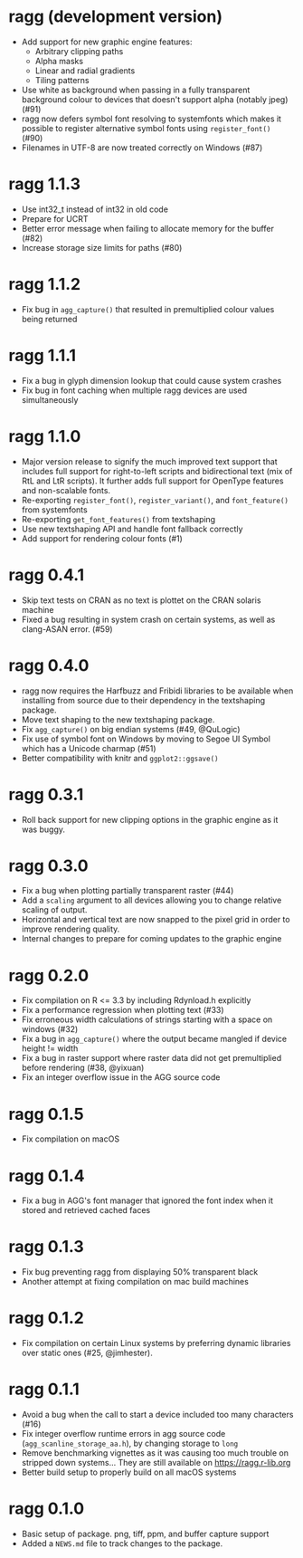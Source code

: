 # ragg (development version)

* Add support for new graphic engine features:
  - Arbitrary clipping paths
  - Alpha masks
  - Linear and radial gradients
  - Tiling patterns
* Use white as background when passing in a fully transparent background colour
  to devices that doesn't support alpha (notably jpeg) (#91)
* ragg now defers symbol font resolving to systemfonts which makes it possible 
  to register alternative symbol fonts using `register_font()` (#90)
* Filenames in UTF-8 are now treated correctly on Windows (#87)

# ragg 1.1.3

* Use int32_t instead of int32 in old code
* Prepare for UCRT
* Better error message when failing to allocate memory for the buffer (#82)
* Increase storage size limits for paths (#80)

# ragg 1.1.2

* Fix bug in `agg_capture()` that resulted in premultiplied colour values being
  returned

# ragg 1.1.1

* Fix a bug in glyph dimension lookup that could cause system crashes
* Fix bug in font caching when multiple ragg devices are used simultaneously

# ragg 1.1.0

* Major version release to signify the much improved text support that includes
  full support for right-to-left scripts and bidirectional text (mix of RtL and
  LtR scripts). It further adds full support for OpenType features and 
  non-scalable fonts.
* Re-exporting `register_font()`, `register_variant()`, and `font_feature()` 
  from systemfonts
* Re-exporting `get_font_features()` from textshaping
* Use new textshaping API and handle font fallback correctly
* Add support for rendering colour fonts (#1)

# ragg 0.4.1

* Skip text tests on CRAN as no text is plottet on the CRAN solaris machine
* Fixed a bug resulting in system crash on certain systems, as well as 
  clang-ASAN error. (#59)
  
# ragg 0.4.0

* ragg now requires the Harfbuzz and Fribidi libraries to be available when 
  installing from source due to their dependency in the textshaping package.
* Move text shaping to the new textshaping package.
* Fix `agg_capture()` on big endian systems (#49, @QuLogic)
* Fix use of symbol font on Windows by moving to Segoe UI Symbol which has a 
  Unicode charmap (#51)
* Better compatibility with knitr and `ggplot2::ggsave()`

# ragg 0.3.1

* Roll back support for new clipping options in the graphic engine as it was 
  buggy.

# ragg 0.3.0

* Fix a bug when plotting partially transparent raster (#44)
* Add a `scaling` argument to all devices allowing you to change relative 
  scaling of output.
* Horizontal and vertical text are now snapped to the pixel grid in order to 
  improve rendering quality.
* Internal changes to prepare for coming updates to the graphic engine

# ragg 0.2.0

* Fix compilation on R <= 3.3 by including Rdynload.h explicitly
* Fix a performance regression when plotting text (#33)
* Fix erroneous width calculations of strings starting with a space on windows 
  (#32)
* Fix a bug in `agg_capture()` where the output became mangled if device 
  height != width
* Fix a bug in raster support where raster data did not get premultiplied before
  rendering (#38, @yixuan)
* Fix an integer overflow issue in the AGG source code

# ragg 0.1.5

* Fix compilation on macOS

# ragg 0.1.4

* Fix a bug in AGG's font manager that ignored the font index when it stored and
  retrieved cached faces

# ragg 0.1.3

* Fix bug preventing ragg from displaying 50% transparent black
* Another attempt at fixing compilation on mac build machines

# ragg 0.1.2

* Fix compilation on certain Linux systems by preferring dynamic libraries over 
  static ones (#25, @jimhester).

# ragg 0.1.1

* Avoid a bug when the call to start a device included too many characters (#16)
* Fix integer overflow runtime errors in agg source code 
  (`agg_scanline_storage_aa.h`), by changing storage to `long`
* Remove benchmarking vignettes as it was causing too much trouble on stripped
  down systems... They are still available on <https://ragg.r-lib.org>
* Better build setup to properly build on all macOS systems

# ragg 0.1.0

* Basic setup of package. png, tiff, ppm, and buffer capture support
* Added a `NEWS.md` file to track changes to the package.

